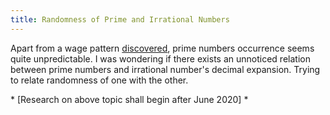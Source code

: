 ```yaml
---
title: Randomness of Prime and Irrational Numbers
---
```


Apart from a wage pattern [discovered](https://www.quantamagazine.org/mathematicians-discover-prime-conspiracy-20160313/), prime numbers occurrence seems quite unpredictable. I was wondering if there exists an unnoticed relation between prime numbers and irrational number's decimal expansion. Trying to relate randomness of one with the other.

\* [Research on above topic shall begin after June 2020] *
